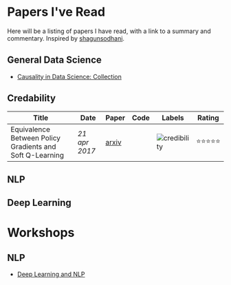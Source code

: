 # Papers I've Read

Here will be a listing of papers I have read, with a link to a summary and commentary. Inspired by [shagunsodhani](https://github.com/shagunsodhani/papers-I-read/).

## General Data Science

* [Causality in Data Science: Collection](https://medium.com/@akelleh/causal-data-science-721ed63a4027)

## Credability

|Title|Date|Paper|Code|Labels|Rating|
|---|---|---|---|---|---|
| Equivalence Between Policy Gradients and Soft Q-Learning | _21 apr 2017_ | [arxiv](https://arxiv.org/pdf/1704.06440) |  | ![credibility](https://img.shields.io/badge/label-cedibility-orange.svg) | :star::star::star::star::star: |

## NLP

## Deep Learning



# Workshops

## NLP

* [Deep Learning and NLP](https://github.com/rouseguy/europython2016_dl-nlp)
